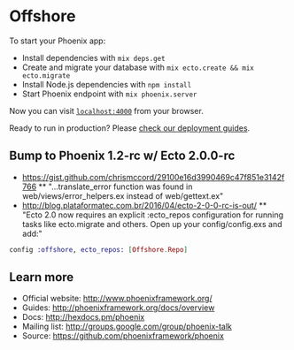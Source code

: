 # Offshore

To start your Phoenix app:

  * Install dependencies with `mix deps.get`
  * Create and migrate your database with `mix ecto.create && mix ecto.migrate`
  * Install Node.js dependencies with `npm install`
  * Start Phoenix endpoint with `mix phoenix.server`

Now you can visit [`localhost:4000`](http://localhost:4000) from your browser.

Ready to run in production? Please [check our deployment guides](http://www.phoenixframework.org/docs/deployment).

## Bump to Phoenix 1.2-rc w/ Ecto 2.0.0-rc
  * https://gist.github.com/chrismccord/29100e16d3990469c47f851e3142f766
  ** "...translate_error function was found in web/views/error_helpers.ex instead of web/gettext.ex"
  * http://blog.plataformatec.com.br/2016/04/ecto-2-0-0-rc-is-out/
  ** "Ecto 2.0 now requires an explicit :ecto_repos configuration for running tasks like ecto.migrate and others. Open up your config/config.exs and add:"
  ````elixir
  config :offshore, ecto_repos: [Offshore.Repo]
  ````

## Learn more

  * Official website: http://www.phoenixframework.org/
  * Guides: http://phoenixframework.org/docs/overview
  * Docs: http://hexdocs.pm/phoenix
  * Mailing list: http://groups.google.com/group/phoenix-talk
  * Source: https://github.com/phoenixframework/phoenix
